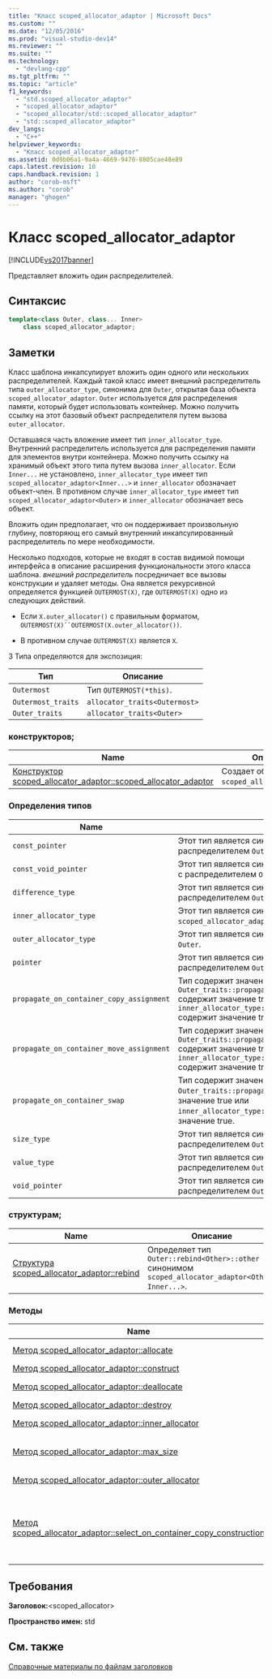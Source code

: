 ```yaml
---
title: "Класс scoped_allocator_adaptor | Microsoft Docs"
ms.custom: ""
ms.date: "12/05/2016"
ms.prod: "visual-studio-dev14"
ms.reviewer: ""
ms.suite: ""
ms.technology: 
  - "devlang-cpp"
ms.tgt_pltfrm: ""
ms.topic: "article"
f1_keywords: 
  - "std.scoped_allocator_adaptor"
  - "scoped_allocator_adaptor"
  - "scoped_allocator/std::scoped_allocator_adaptor"
  - "std::scoped_allocator_adaptor"
dev_langs: 
  - "C++"
helpviewer_keywords: 
  - "Класс scoped_allocator_adaptor"
ms.assetid: 0d9b06a1-9a4a-4669-9470-8805cae48e89
caps.latest.revision: 10
caps.handback.revision: 1
author: "corob-msft"
ms.author: "corob"
manager: "ghogen"
---
```

# Класс scoped_allocator_adaptor
[!INCLUDE[vs2017banner](../assembler/inline/includes/vs2017banner.md)]

Представляет вложить один распределителей.  
  
## Синтаксис  
  
```cpp  
template<class Outer, class... Inner>  
    class scoped_allocator_adaptor;  
```  
  
## Заметки  
 Класс шаблона инкапсулирует вложить один одного или нескольких распределителей.  Каждый такой класс имеет внешний распределитель типа `outer_allocator_type`, синонима для `Outer`, открытая база объекта `scoped_allocator_adaptor`.  `Outer` используется для распределения памяти, который будет использовать контейнер.  Можно получить ссылку на этот базовый объект распределителя путем вызова `outer_allocator`.  
  
 Оставшаяся часть вложение имеет тип `inner_allocator_type`.  Внутренний распределитель используется для распределения памяти для элементов внутри контейнера.  Можно получить ссылку на хранимый объект этого типа путем вызова `inner_allocator`.  Если `Inner...` не установлено, `inner_allocator_type` имеет тип `scoped_allocator_adaptor<Inner...>` и `inner_allocator` обозначает объект\-член.  В противном случае `inner_allocator_type` имеет тип `scoped_allocator_adaptor<Outer>` и `inner_allocator` обозначает весь объект.  
  
 Вложить один предполагает, что он поддерживает произвольную глубину, повторяющ его самый внутренний инкапсулированный распределитель по мере необходимости.  
  
 Несколько подходов, которые не входят в состав видимой помощи интерфейса в описание расширения функциональности этого класса шаблона.  *внешний распределитель* посредничает все вызовы конструкции и удаляет методы.  Она является рекурсивной определяется функцией `OUTERMOST(X)`, где `OUTERMOST(X)` одно из следующих действий.  
  
-   Если `X.outer_allocator()` с правильным форматом, `OUTERMOST(X)``OUTERMOST(X.outer_allocator())`.  
  
-   В противном случае `OUTERMOST(X)` является `X`.  
  
 3 Типа определяются для экспозиция:  
  
|Тип|Описание|  
|---------|--------------|  
|`Outermost`|Тип `OUTERMOST(*this)`.|  
|`Outermost_traits`|`allocator_traits<Outermost>`|  
|`Outer_traits`|`allocator_traits<Outer>`|  
  
### конструкторов;  
  
|Name|Описание|  
|----------|--------------|  
|[Конструктор scoped\_allocator\_adaptor::scoped\_allocator\_adaptor](../Topic/scoped_allocator_adaptor::scoped_allocator_adaptor%20Constructor.md)|Создает объект `scoped_allocator_adaptor`.|  
  
### Определения типов  
  
|Name|Описание|  
|----------|--------------|  
|`const_pointer`|Этот тип является синонимом `const_pointer`, связанный с распределителем `Outer`.|  
|`const_void_pointer`|Этот тип является синонимом `const_void_pointer`, связанный с распределителем `Outer`.|  
|`difference_type`|Этот тип является синонимом `difference_type`, связанный с распределителем `Outer`.|  
|`inner_allocator_type`|Этот тип является синонимом типа вложенных переходники `scoped_allocator_adaptor<Inner...>`.|  
|`outer_allocator_type`|Этот тип является синонимом типа базового распределителя `Outer`.|  
|`pointer`|Этот тип является синонимом `pointer`, связанного с распределителем `Outer`.|  
|`propagate_on_container_copy_assignment`|Тип содержит значение true только в том случае, если `Outer_traits::propagate_on_container_copy_assignment` содержит значение true или `inner_allocator_type::propagate_on_container_copy_assignment` содержит значение true.|  
|`propagate_on_container_move_assignment`|Тип содержит значение true только в том случае, если `Outer_traits::propagate_on_container_move_assignment` содержит значение true или `inner_allocator_type::propagate_on_container_move_assignment` содержит значение true.|  
|`propagate_on_container_swap`|Тип содержит значение true только в том случае, если `Outer_traits::propagate_on_container_swap` содержит значение true или `inner_allocator_type::propagate_on_container_swap` содержит значение true.|  
|`size_type`|Этот тип является синонимом `size_type`, связанного с распределителем `Outer`.|  
|`value_type`|Этот тип является синонимом `value_type`, связанного с распределителем `Outer`.|  
|`void_pointer`|Этот тип является синонимом `void_pointer`, связанного с распределителем `Outer`.|  
  
### структурам;  
  
|Name|Описание|  
|----------|--------------|  
|[Структура scoped\_allocator\_adaptor::rebind](../Topic/scoped_allocator_adaptor::rebind%20Struct.md)|Определяет тип `Outer::rebind<Other>::other` синонимом `scoped_allocator_adaptor<Other, Inner...>`.|  
  
### Методы  
  
|Name|Описание|  
|----------|--------------|  
|[Метод scoped\_allocator\_adaptor::allocate](../Topic/scoped_allocator_adaptor::allocate%20Method.md)|Выделяет память с помощью распределителя `Outer`.|  
|[Метод scoped\_allocator\_adaptor::construct](../Topic/scoped_allocator_adaptor::construct%20Method.md)|Создает объект.|  
|[Метод scoped\_allocator\_adaptor::deallocate](../Topic/scoped_allocator_adaptor::deallocate%20Method.md)|Отменить объекты с помощью внешнего распределителя.|  
|[Метод scoped\_allocator\_adaptor::destroy](../Topic/scoped_allocator_adaptor::destroy%20Method.md)|Удаляет указанный объект.|  
|[Метод scoped\_allocator\_adaptor::inner\_allocator](../Topic/scoped_allocator_adaptor::inner_allocator%20Method.md)|Извлекает ссылку на сохраненный объект типа `inner_allocator_type`.|  
|[Метод scoped\_allocator\_adaptor::max\_size](../Topic/scoped_allocator_adaptor::max_size%20Method.md)|Указывает максимальное количество объектов, которые могут быть выбраны внешний распределителем.|  
|[Метод scoped\_allocator\_adaptor::outer\_allocator](../Topic/scoped_allocator_adaptor::outer_allocator%20Method.md)|Извлекает ссылку на сохраненный объект типа `outer_allocator_type`.|  
|[Метод scoped\_allocator\_adaptor::select\_on\_container\_copy\_construction](../Topic/scoped_allocator_adaptor::select_on_container_copy_construction%20Method.md)|Создает новый объект `scoped_allocator_adaptor` с каждым сохраненный объект распределителя инициализированный вызовом `select_on_container_copy_construction` для соответствующего распределителя.|  
  
## Требования  
 **Заголовок:**\<scoped\_allocator\>  
  
 **Пространство имен:** std  
  
## См. также  
 [Справочные материалы по файлам заголовков](../standard-library/cpp-standard-library-header-files.md)